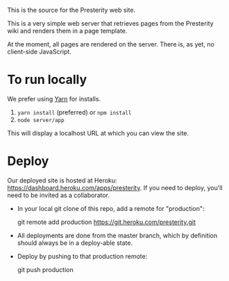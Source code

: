This is the source for the Presterity web site.

This is a very simple web server that retrieves pages from the Presterity
wiki and renders them in a page template.

At the moment, all pages are rendered on the server. There is, as yet, no
client-side JavaScript.

# To run locally

We prefer using [Yarn](https://yarnpkg.com/) for installs.

1. `yarn install` (preferred) or `npm install`
2. `node server/app`

This will display a localhost URL at which you can view the site.

# Deploy

Our deployed site is hosted at Heroku: https://dashboard.heroku.com/apps/presterity.
If you need to deploy, you'll need to be invited as a collaborator.

* In your local git clone of this repo, add a remote for "production":

    git remote add production https://git.heroku.com/presterity.git

* All deployments are done from the master branch, which by definition should
  always be in a deploy-able state.

* Deploy by pushing to that production remote:

    git push production
